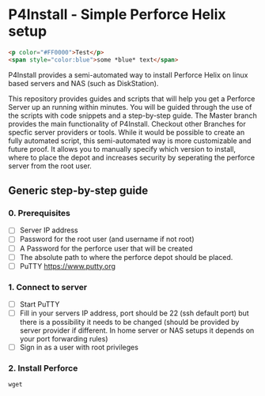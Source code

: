 
# P4Install - Simple Perforce Helix setup
```html
<p color="#FF0000">Test</p>
<span style="color:blue">some *blue* text</span>
```

P4Install provides a semi-automated way to install Perforce Helix on linux based servers and NAS (such as DiskStation).

This repository provides guides and scripts that will help you get a Perforce Server up an running within minutes. You will be guided through the use of the scripts with code snippets and a step-by-step guide. The Master branch provides the main functionality of P4Install. Checkout other Branches for specfic server providers or tools. 
While it would be possible to create an fully automated script, this semi-automated way is more customizable and future proof. It allows you to manually specify which version to install, where to place the depot and increases security by seperating the perforce server from the root user.


## Generic step-by-step guide
### 0. Prerequisites
 - [ ]  Server IP address
 - [ ] Password for the root user (and username if not root)
 - [ ]  A Password for the perforce user that will be created
 - [ ]  The absolute path to where the perforce depot should be placed.
 - [ ]  PuTTY https://www.putty.org

### 1. Connect to server
 - [ ]  Start PuTTY
 - [ ] Fill in your servers IP address, port should be 22 (ssh default port) but there is a possibility it needs to be changed (should be provided by server provider if different. In home server or NAS setups it depends on your port forwarding rules)
 - [ ] Sign in as a user with root privileges

### 2. Install Perforce

    wget 
